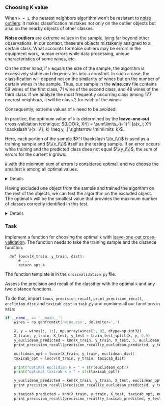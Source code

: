 ### Choosing K value

When `k = 1`, the nearest neighbors algorithm won't be resistant to [noise outliers](https://en.wikipedia.org/wiki/Outlier): it makes classification mistakes not only on the outlier objects
but also on the nearby objects of other classes.

**Noise outliers** are extreme values in the sample, lying far beyond other observations. In our context, these are objects mistakenly assigned to a certain class. What accounts for noise outliers may be errors in the equipment work, human errors while data processing, unique characteristics of some wines, etc.

On the other hand, if `k` equals the size of the sample, the algorithm is excessively stable and degenerates into a constant. In such a case, the classification will depend not on the similarity of wines but on the number of certain wines in the sample. Thus, our sample in the **wine.csv** file contains 59 wines of the first class, 71 wine of the second class, and 48 wines of the third class. If we analyze the most frequently occurring class among 177 nearest neighbors, it will be class 2 for each of the wines.

Consequently, extreme values of `k` need to be avoided.

In practice, the optimum value of `k` is determined by the **leave-one-out** cross-validation technique:
${LOO(k, X^l) = \sum\limits_{i=1}^l [a(x_i; X^l \backslash \\{x_i\\}, k) \neq y_i] \rightarrow \min\limits_k}$.

Here, each portion of the sample $X^l \backslash \\{x_i\\}$ is used as a training sample and $\\{x_i\\}$ itself as the testing sample. If an error occurs while training and the predicted class does not equal
$\\{y_i\\}$, the sum of errors 
for the current $k$ grows.

$k$ with the minimum sum of errors is considered optimal, and we choose the smallest $k$ among all optimal values.

<details>
Let's remember the formula of identifying a class according to $k$ neighbors:
$$
\rho(u,x_1)\leq\rho(u,x_2)\leq...\leq\rho(u,x_l)$$
$x_i$ is the $i$-th neighbor of the object $u$

$y_i$ is the class of the $i$-th neighbor of the object $u$
$$
a(u, X^l) = \arg \max\limits_{y\in Y} \sum\limits_{y_i=y} w(i,u)
$$
$w(i,u) = [i\leq k]$ are the classes of the $i$ nearest neighbors of $u$

$a(u, X^l)$ is the prevalent class among them.
</details>

Having excluded one object from the sample and trained the algorithm on the rest of the objects, we can test the algorithm on the excluded object. The optimal `k` will be the smallest value that provides the maximum number of classes correctly identified in this test.

<details>
If we don't exclude the classified object from the training sample, it will always be its own nearest neighbor, and the minimum value of the $LOO(k)$ function will be received with $k=1$. 
</details>

### Task

Implement a function for choosing the optimal `k` with [leave-one-out cross-validation](https://en.wikipedia.org/wiki/Cross-validation_(statistics)#Leave-one-out_cross-validation).
The function needs to take the training sample and the distance function:

      def loocv(X_train, y_train, dist):
          # ...
          return opt_k

The function template is in the `crossvalidation.py` file. 

Assess the precision and recall of the classifier with the optimal `k` and any two distance functions.

To do that, import `loocv`, `precision_recall`, `print_precision_recall`, `euclidian_dist` and `taxicab_dist` in `task.py` and combine all our functions in `main`:
```python
if __name__ == '__main__':
    wines = np.genfromtxt('wine.csv', delimiter=',')

    X, y = wines[:, 1:], np.array(wines[:, 0], dtype=np.int32)
    X_train, y_train, X_test, y_test = train_test_split(X, y, 0.6)
    y_euclidean_predicted = knn(X_train, y_train, X_test, 5, euclidean_dist)
    print_precision_recall(precision_recall(y_euclidean_predicted, y_test))

    euclidean_opt = loocv(X_train, y_train, euclidean_dist)
    taxicab_opt = loocv(X_train, y_train, taxicab_dist)

    print("optimal euclidian k = " + str(euclidean_opt))
    print("optimal taxicab k = " + str(taxicab_opt))

    y_euclidean_predicted = knn(X_train, y_train, X_test, euclidean_opt, euclidean_dist)
    print_precision_recall(precision_recall(y_euclidean_predicted, y_test))

    y_taxicab_predicted = knn(X_train, y_train, X_test, taxicab_opt, euclidean_dist)
    print_precision_recall(precision_recall(y_taxicab_predicted, y_test))
```
